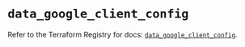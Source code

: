 # `data_google_client_config`

Refer to the Terraform Registry for docs: [`data_google_client_config`](https://registry.terraform.io/providers/hashicorp/google/5.19.0/docs/data-sources/client_config).

